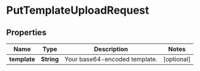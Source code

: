 

# PutTemplateUploadRequest


## Properties

| Name | Type | Description | Notes |
|------------ | ------------- | ------------- | -------------|
|**template** | **String** | Your base64-encoded template. |  [optional] |



